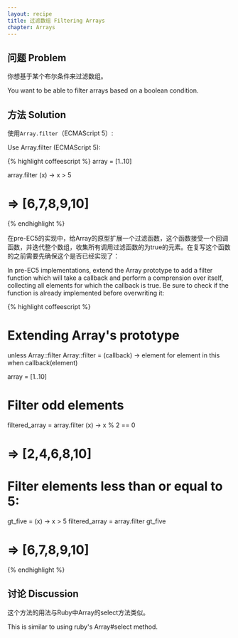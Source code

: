 ```yaml
---
layout: recipe
title: 过滤数组 Filtering Arrays
chapter: Arrays
---
```

## 问题 Problem

你想基于某个布尔条件来过滤数组。

You want to be able to filter arrays based on a boolean condition.

## 方法 Solution

使用`Array.filter`（ECMAScript 5）:

Use Array.filter (ECMAScript 5):

{% highlight coffeescript %}
array = [1..10]

array.filter (x) -> x > 5
# => [6,7,8,9,10]
{% endhighlight %}

在pre-EC5的实现中，给Array的原型扩展一个过滤函数，这个函数接受一个回调函数，并迭代整个数组，收集所有调用过滤函数的为true的元素。在复写这个函数的之前需要先确保这个是否已经实现了：

In pre-EC5 implementations, extend the Array prototype to add a filter function which will take a callback and perform a comprension over itself, collecting all elements for which the callback is true. Be sure to check if the function is already implemented before overwriting it:

{% highlight coffeescript %}
# Extending Array's prototype
unless Array::filter
  Array::filter = (callback) ->
    element for element in this when callback(element)

array = [1..10]

# Filter odd elements
filtered_array = array.filter (x) -> x % 2 == 0
# => [2,4,6,8,10]

# Filter elements less than or equal to 5:
gt_five = (x) -> x > 5
filtered_array = array.filter gt_five
# => [6,7,8,9,10]
{% endhighlight %}

## 讨论 Discussion

这个方法的用法与Ruby中Array的select方法类似。

This is similar to using ruby's Array#select method.
